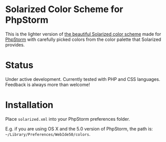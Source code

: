 # Solarized Color Scheme for PhpStorm

This is the lighter version of [the beautiful Solarized color scheme](http://ethanschoonover.com/solarized) made for [PhpStorm](http://www.jetbrains.com/phpstorm/) with carefully picked colors from the color palette that Solarized provides.

# Status

Under active development. Currently tested with PHP and CSS languages.
Feedback is always more than welcome!

# Installation

Place `solarized.xml` into your PhpStorm preferences folder.

E.g. if you are using OS X and the 5.0 version of PhpStorm, the path is: `~/Library/Preferences/WebIde50/colors`.

